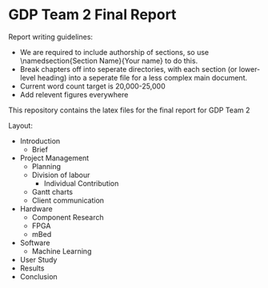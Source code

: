 # GDP Team 2 Final Report

Report writing guidelines:

* We are required to include authorship of sections, so use \namedsection{Section Name}{Your name} to do this.
* Break chapters off into seperate directories, with each section (or lower-level heading) into a seperate file for a less complex main document.
* Current word count target is 20,000-25,000
* Add relevent figures everywhere


This repository contains the latex files for the final report for GDP Team 2

Layout:

* Introduction
    * Brief
* Project Management
    * Planning
    * Division of labour
        * Individual Contribution
    * Gantt charts
    * Client communication
* Hardware
    * Component Research
    * FPGA
    * mBed
* Software
    * Machine Learning
* User Study
* Results
* Conclusion
